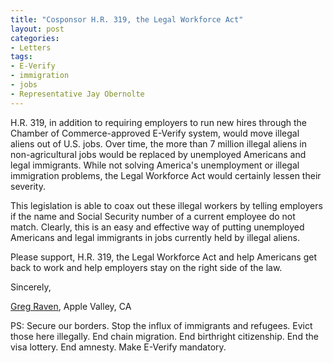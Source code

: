 ```yaml
---
title: "Cosponsor H.R. 319, the Legal Workforce Act"
layout: post
categories:
- Letters
tags:
- E-Verify
- immigration
- jobs
- Representative Jay Obernolte
---
```


H.R. 319, in addition to requiring employers to run new hires through the Chamber of Commerce-approved E-Verify system, would move illegal aliens out of U.S. jobs. Over time, the more than 7 million illegal aliens in non-agricultural jobs would be replaced by unemployed Americans and legal immigrants. While not solving America's unemployment or illegal immigration problems, the Legal Workforce Act would certainly lessen their severity.

This legislation is able to coax out these illegal workers by telling employers if the name and Social Security number of a current employee do not match. Clearly, this is an easy and effective way of putting unemployed Americans and legal immigrants in jobs currently held by illegal aliens.

Please support, H.R. 319, the Legal Workforce Act and help Americans get back to work and help employers stay on the right side of the law.

Sincerely,

[Greg Raven](https://www.gregraven.org/), Apple Valley, CA

PS: Secure our borders. Stop the influx of immigrants and refugees. Evict those here illegally. End chain migration. End birthright citizenship. End the visa lottery. End amnesty. Make E-Verify mandatory.